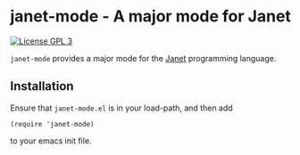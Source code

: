 janet-mode - A major mode for Janet
=====================================

[![License GPL 3][badge-license]][license]

`janet-mode` provides a major mode for the [Janet][] programming language.

Installation
------------

Ensure that `janet-mode.el` is in your load-path, and then add

    (require 'janet-mode)

to your emacs init file.

[Janet]: https://janet-lang.org/
[badge-license]: https://img.shields.io/badge/license-GPL_3-green.svg?dummy
[license]: https://github.com/ALSchwalm/janet-mode/blob/master/LICENSE
